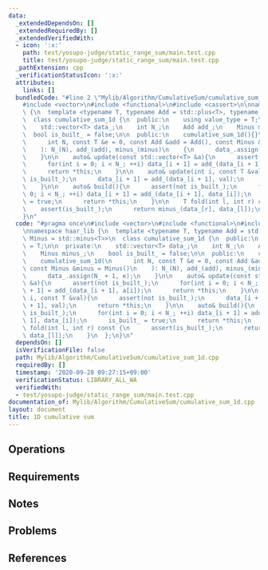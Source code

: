 ```yaml
---
data:
  _extendedDependsOn: []
  _extendedRequiredBy: []
  _extendedVerifiedWith:
  - icon: ':x:'
    path: test/yosupo-judge/static_range_sum/main.test.cpp
    title: test/yosupo-judge/static_range_sum/main.test.cpp
  _pathExtension: cpp
  _verificationStatusIcon: ':x:'
  attributes:
    links: []
  bundledCode: "#line 2 \"Mylib/Algorithm/CumulativeSum/cumulative_sum_1d.cpp\"\n\
    #include <vector>\n#include <functional>\n#include <cassert>\n\nnamespace haar_lib\
    \ {\n  template <typename T, typename Add = std::plus<T>, typename Minus = std::minus<T>>\n\
    \  class cumulative_sum_1d {\n  public:\n    using value_type = T;\n\n  private:\n\
    \    std::vector<T> data_;\n    int N_;\n    Add add_;\n    Minus minus_;\n  \
    \  bool is_built_ = false;\n\n  public:\n    cumulative_sum_1d(){}\n    cumulative_sum_1d(\n\
    \      int N, const T &e = 0, const Add &add = Add(), const Minus &minus = Minus()\n\
    \    ): N_(N), add_(add), minus_(minus)\n    {\n      data_.assign(N_ + 1, e);\n\
    \    }\n\n    auto& update(const std::vector<T> &a){\n      assert(not is_built_);\n\
    \      for(int i = 0; i < N_; ++i) data_[i + 1] = add_(data_[i + 1], a[i]);\n\
    \      return *this;\n    }\n\n    auto& update(int i, const T &val){\n      assert(not\
    \ is_built_);\n      data_[i + 1] = add_(data_[i + 1], val);\n      return *this;\n\
    \    }\n\n    auto& build(){\n      assert(not is_built_);\n      for(int i =\
    \ 0; i < N_; ++i) data_[i + 1] = add_(data_[i + 1], data_[i]);\n      is_built_\
    \ = true;\n      return *this;\n    }\n\n    T fold(int l, int r) const {\n  \
    \    assert(is_built_);\n      return minus_(data_[r], data_[l]);\n    }\n  };\n\
    }\n"
  code: "#pragma once\n#include <vector>\n#include <functional>\n#include <cassert>\n\
    \nnamespace haar_lib {\n  template <typename T, typename Add = std::plus<T>, typename\
    \ Minus = std::minus<T>>\n  class cumulative_sum_1d {\n  public:\n    using value_type\
    \ = T;\n\n  private:\n    std::vector<T> data_;\n    int N_;\n    Add add_;\n\
    \    Minus minus_;\n    bool is_built_ = false;\n\n  public:\n    cumulative_sum_1d(){}\n\
    \    cumulative_sum_1d(\n      int N, const T &e = 0, const Add &add = Add(),\
    \ const Minus &minus = Minus()\n    ): N_(N), add_(add), minus_(minus)\n    {\n\
    \      data_.assign(N_ + 1, e);\n    }\n\n    auto& update(const std::vector<T>\
    \ &a){\n      assert(not is_built_);\n      for(int i = 0; i < N_; ++i) data_[i\
    \ + 1] = add_(data_[i + 1], a[i]);\n      return *this;\n    }\n\n    auto& update(int\
    \ i, const T &val){\n      assert(not is_built_);\n      data_[i + 1] = add_(data_[i\
    \ + 1], val);\n      return *this;\n    }\n\n    auto& build(){\n      assert(not\
    \ is_built_);\n      for(int i = 0; i < N_; ++i) data_[i + 1] = add_(data_[i +\
    \ 1], data_[i]);\n      is_built_ = true;\n      return *this;\n    }\n\n    T\
    \ fold(int l, int r) const {\n      assert(is_built_);\n      return minus_(data_[r],\
    \ data_[l]);\n    }\n  };\n}\n"
  dependsOn: []
  isVerificationFile: false
  path: Mylib/Algorithm/CumulativeSum/cumulative_sum_1d.cpp
  requiredBy: []
  timestamp: '2020-09-28 09:27:15+09:00'
  verificationStatus: LIBRARY_ALL_WA
  verifiedWith:
  - test/yosupo-judge/static_range_sum/main.test.cpp
documentation_of: Mylib/Algorithm/CumulativeSum/cumulative_sum_1d.cpp
layout: document
title: 1D cumulative sum
---
```


## Operations

## Requirements

## Notes

## Problems

## References
